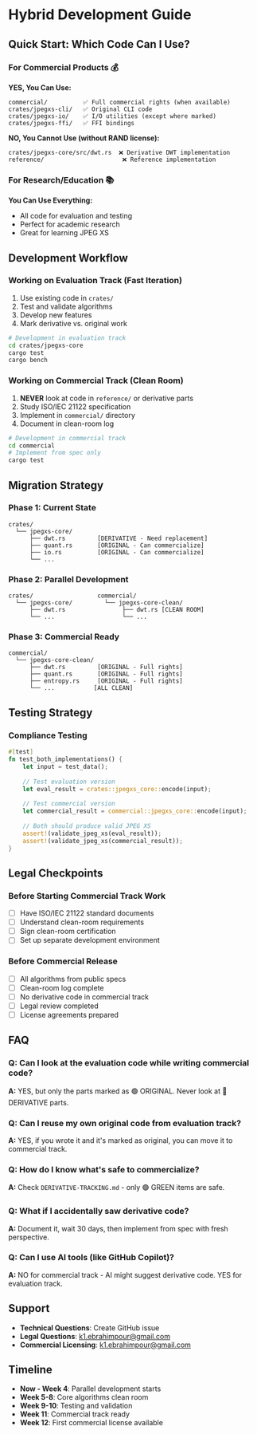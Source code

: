# Hybrid Development Guide

## Quick Start: Which Code Can I Use?

### For Commercial Products 💰

**YES, You Can Use:**
```
commercial/          ✅ Full commercial rights (when available)
crates/jpegxs-cli/   ✅ Original CLI code
crates/jpegxs-io/    ✅ I/O utilities (except where marked)
crates/jpegxs-ffi/   ✅ FFI bindings
```

**NO, You Cannot Use (without RAND license):**
```
crates/jpegxs-core/src/dwt.rs  ❌ Derivative DWT implementation
reference/                      ❌ Reference implementation
```

### For Research/Education 📚

**You Can Use Everything:**
- All code for evaluation and testing
- Perfect for academic research
- Great for learning JPEG XS

## Development Workflow

### Working on Evaluation Track (Fast Iteration)

1. Use existing code in `crates/`
2. Test and validate algorithms
3. Develop new features
4. Mark derivative vs. original work

```bash
# Development in evaluation track
cd crates/jpegxs-core
cargo test
cargo bench
```

### Working on Commercial Track (Clean Room)

1. **NEVER** look at code in `reference/` or derivative parts
2. Study ISO/IEC 21122 specification
3. Implement in `commercial/` directory
4. Document in clean-room log

```bash
# Development in commercial track
cd commercial
# Implement from spec only
cargo test
```

## Migration Strategy

### Phase 1: Current State
```
crates/
  └── jpegxs-core/
      ├── dwt.rs         [DERIVATIVE - Need replacement]
      ├── quant.rs       [ORIGINAL - Can commercialize]
      ├── io.rs          [ORIGINAL - Can commercialize]
      └── ...
```

### Phase 2: Parallel Development
```
crates/                  commercial/
  └── jpegxs-core/         └── jpegxs-core-clean/
      ├── dwt.rs                ├── dwt.rs [CLEAN ROOM]
      └── ...                   └── ...
```

### Phase 3: Commercial Ready
```
commercial/
  └── jpegxs-core-clean/
      ├── dwt.rs         [ORIGINAL - Full rights]
      ├── quant.rs       [ORIGINAL - Full rights]
      ├── entropy.rs     [ORIGINAL - Full rights]
      └── ...           [ALL CLEAN]
```

## Testing Strategy

### Compliance Testing
```rust
#[test]
fn test_both_implementations() {
    let input = test_data();
    
    // Test evaluation version
    let eval_result = crates::jpegxs_core::encode(input);
    
    // Test commercial version
    let commercial_result = commercial::jpegxs_core::encode(input);
    
    // Both should produce valid JPEG XS
    assert!(validate_jpeg_xs(eval_result));
    assert!(validate_jpeg_xs(commercial_result));
}
```

## Legal Checkpoints

### Before Starting Commercial Track Work

- [ ] Have ISO/IEC 21122 standard documents
- [ ] Understand clean-room requirements
- [ ] Sign clean-room certification
- [ ] Set up separate development environment

### Before Commercial Release

- [ ] All algorithms from public specs
- [ ] Clean-room log complete
- [ ] No derivative code in commercial track
- [ ] Legal review completed
- [ ] License agreements prepared

## FAQ

### Q: Can I look at the evaluation code while writing commercial code?
**A:** YES, but only the parts marked as 🟢 ORIGINAL. Never look at 🔴 DERIVATIVE parts.

### Q: Can I reuse my own original code from evaluation track?
**A:** YES, if you wrote it and it's marked as original, you can move it to commercial track.

### Q: How do I know what's safe to commercialize?
**A:** Check `DERIVATIVE-TRACKING.md` - only 🟢 GREEN items are safe.

### Q: What if I accidentally saw derivative code?
**A:** Document it, wait 30 days, then implement from spec with fresh perspective.

### Q: Can I use AI tools (like GitHub Copilot)?
**A:** NO for commercial track - AI might suggest derivative code. YES for evaluation track.

## Support

- **Technical Questions**: Create GitHub issue
- **Legal Questions**: k1.ebrahimpour@gmail.com
- **Commercial Licensing**: k1.ebrahimpour@gmail.com

## Timeline

- **Now - Week 4**: Parallel development starts
- **Week 5-8**: Core algorithms clean room
- **Week 9-10**: Testing and validation
- **Week 11**: Commercial track ready
- **Week 12**: First commercial license available